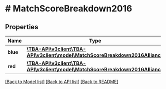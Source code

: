 # # MatchScoreBreakdown2016

## Properties

Name | Type | Description | Notes
------------ | ------------- | ------------- | -------------
**blue** | [**\TBA-API\v3client\TBA-API\v3client\model\MatchScoreBreakdown2016Alliance**](MatchScoreBreakdown2016Alliance.md) |  | [optional] 
**red** | [**\TBA-API\v3client\TBA-API\v3client\model\MatchScoreBreakdown2016Alliance**](MatchScoreBreakdown2016Alliance.md) |  | [optional] 

[[Back to Model list]](../../README.md#documentation-for-models) [[Back to API list]](../../README.md#documentation-for-api-endpoints) [[Back to README]](../../README.md)


